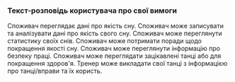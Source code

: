 ### Текст-розповідь користувача про свої вимоги
Споживач переглядає дані про якість сну.
Споживач може записувати та аналізувати дані про якість свого сну. 
Споживач може переглянути статистику своїх снів.
Споживач може потримати поради щодо покращення якості сну.
Споживач може переглянути інформацію про безпеку праці.
Споживач може переглядати зацікавлені танці або для покращення здоров'я.
Тренер може викладати свої танці з інформацією про танці/вправи та їх користь.
